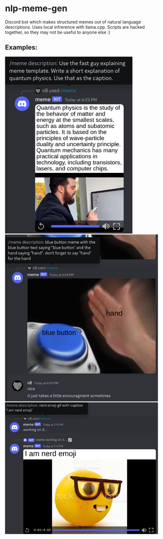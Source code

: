 # nlp-meme-gen
Discord bot which makes structured memes out of natural language descriptions. Uses local infrerence with llama.cpp. Scripts are hacked together, so they may not be useful to anyone else :)

## Examples:

![](img/explain.png)
![](img/hand.png)
![](img/nerd.png)

